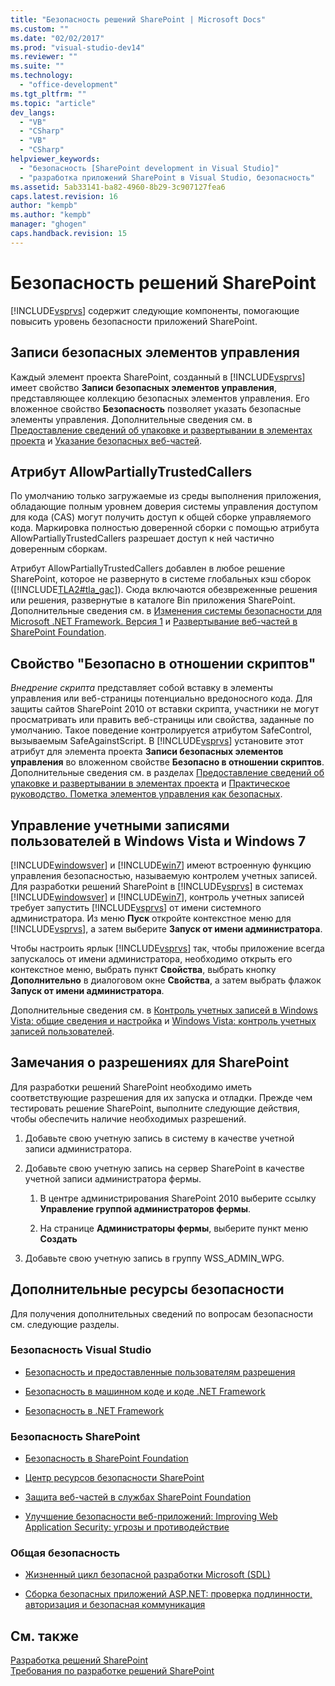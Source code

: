 ```yaml
---
title: "Безопасность решений SharePoint | Microsoft Docs"
ms.custom: ""
ms.date: "02/02/2017"
ms.prod: "visual-studio-dev14"
ms.reviewer: ""
ms.suite: ""
ms.technology: 
  - "office-development"
ms.tgt_pltfrm: ""
ms.topic: "article"
dev_langs: 
  - "VB"
  - "CSharp"
  - "VB"
  - "CSharp"
helpviewer_keywords: 
  - "безопасность [SharePoint development in Visual Studio]"
  - "разработка приложений SharePoint в Visual Studio, безопасность"
ms.assetid: 5ab33141-ba82-4960-8b29-3c907127fea6
caps.latest.revision: 16
author: "kempb"
ms.author: "kempb"
manager: "ghogen"
caps.handback.revision: 15
---
```

# Безопасность решений SharePoint
  [!INCLUDE[vsprvs](../sharepoint/includes/vsprvs-md.md)] содержит следующие компоненты, помогающие повысить уровень безопасности приложений SharePoint.  
  
## Записи безопасных элементов управления  
 Каждый элемент проекта SharePoint, созданный в [!INCLUDE[vsprvs](../sharepoint/includes/vsprvs-md.md)] имеет свойство **Записи безопасных элементов управления**, представляющее коллекцию безопасных элементов управления.  Его вложенное свойство **Безопасность** позволяет указать безопасные элементы управления.  Дополнительные сведения см. в [Предоставление сведений об упаковке и развертывании в элементах проекта](../sharepoint/providing-packaging-and-deployment-information-in-project-items.md) и [Указание безопасных веб\-частей](http://go.microsoft.com/fwlink/?LinkId=177521).  
  
## Атрибут AllowPartiallyTrustedCallers  
 По умолчанию только загружаемые из среды выполнения приложения, обладающие полным уровнем доверия системы управления доступом для кода \(CAS\) могут получить доступ к общей сборке управляемого кода.  Маркировка полностью доверенной сборки с помощью атрибута AllowPartiallyTrustedCallers разрешает доступ к ней частично доверенным сборкам.  
  
 Атрибут AllowPartiallyTrustedCallers добавлен в любое решение SharePoint, которое не развернуто в системе глобальных кэш сборок \([!INCLUDE[TLA2#tla_gac](../sharepoint/includes/tla2sharptla-gac-md.md)]\).  Сюда включаются обезвреженные решения или решения, развернутые в каталоге Bin приложения SharePoint.  Дополнительные сведения см. в [Изменения системы безопасности для Microsoft .NET Framework. Версия 1](http://go.microsoft.com/fwlink/?LinkId=177515) и [Развертывание веб\-частей в SharePoint Foundation](http://go.microsoft.com/fwlink/?LinkId=177509).  
  
## Свойство "Безопасно в отношении скриптов"  
 *Внедрение скрипта* представляет собой вставку в элементы управления или веб\-страницы потенциально вредоносного кода.  Для защиты сайтов SharePoint 2010 от вставки скрипта, участники не могут просматривать или править веб\-страницы или свойства, заданные по умолчанию.  Такое поведение контролируется атрибутом SafeControl, вызываемым SafeAgainstScript.  В [!INCLUDE[vsprvs](../sharepoint/includes/vsprvs-md.md)] установите этот атрибут для элемента проекта **Записи безопасных элементов управления** во вложенном свойстве **Безопасно в отношении скриптов**.  Дополнительные сведения см. в разделах [Предоставление сведений об упаковке и развертывании в элементах проекта](../sharepoint/providing-packaging-and-deployment-information-in-project-items.md) и [Практическое руководство. Пометка элементов управления как безопасных](../sharepoint/how-to-mark-controls-as-safe-controls.md).  
  
## Управление учетными записями пользователей в Windows Vista и Windows 7  
 [!INCLUDE[windowsver](../sharepoint/includes/windowsver-md.md)] и [!INCLUDE[win7](../sharepoint/includes/win7-md.md)] имеют встроенную функцию управления безопасностью, называемую контролем учетных записей.  Для разработки решений SharePoint в [!INCLUDE[vsprvs](../sharepoint/includes/vsprvs-md.md)] в системах [!INCLUDE[windowsver](../sharepoint/includes/windowsver-md.md)] и [!INCLUDE[win7](../sharepoint/includes/win7-md.md)], контроль учетных записей требует запустить [!INCLUDE[vsprvs](../sharepoint/includes/vsprvs-md.md)] от имени системного администратора.  Из меню **Пуск** откройте контекстное меню для [!INCLUDE[vsprvs](../sharepoint/includes/vsprvs-md.md)], а затем выберите **Запуск от имени администратора**.  
  
 Чтобы настроить ярлык [!INCLUDE[vsprvs](../sharepoint/includes/vsprvs-md.md)] так, чтобы приложение всегда запускалось от имени администратора, необходимо открыть его контекстное меню, выбрать пункт **Свойства**, выбрать кнопку **Дополнительно** в диалоговом окне **Свойства**, а затем выбрать флажок **Запуск от имени администратора**.  
  
 Дополнительные сведения см. в [Контроль учетных записей в Windows Vista: общие сведения и настройка](http://go.microsoft.com/fwlink/?LinkID=156476) и [Windows Vista: контроль учетных записей пользователей](http://go.microsoft.com/fwlink/?LinkId=177523).  
  
## Замечания о разрешениях для SharePoint  
 Для разработки решений SharePoint необходимо иметь соответствующие разрешения для их запуска и отладки.  Прежде чем тестировать решение SharePoint, выполните следующие действия, чтобы обеспечить наличие необходимых разрешений.  
  
1.  Добавьте свою учетную запись в систему в качестве учетной записи администратора.  
  
2.  Добавьте свою учетную запись на сервер SharePoint в качестве учетной записи администратора фермы.  
  
    1.  В центре администрирования SharePoint 2010 выберите ссылку **Управление группой администраторов фермы**.  
  
    2.  На странице **Администраторы фермы**, выберите пункт меню **Создать**  
  
3.  Добавьте свою учетную запись в группу WSS\_ADMIN\_WPG.  
  
## Дополнительные ресурсы безопасности  
 Для получения дополнительных сведений по вопросам безопасности см. следующие разделы.  
  
### Безопасность Visual Studio  
  
-   [Безопасность и предоставленные пользователям разрешения](http://go.microsoft.com/fwlink/?LinkId=177503)  
  
-   [Безопасность в машинном коде и коде .NET Framework](http://go.microsoft.com/fwlink/?LinkId=177504)  
  
-   [Безопасность в .NET Framework](http://go.microsoft.com/fwlink/?LinkId=177502)  
  
### Безопасность SharePoint  
  
-   [Безопасность в SharePoint Foundation](http://go.microsoft.com/fwlink/?LinkId=177501)  
  
-   [Центр ресурсов безопасности SharePoint](http://go.microsoft.com/fwlink/?LinkId=177498)  
  
-   [Защита веб\-частей в службах SharePoint Foundation](http://go.microsoft.com/fwlink/?LinkId=177511)  
  
-   [Улучшение безопасности веб\-приложений: Improving Web Application Security: угрозы и противодействие](http://go.microsoft.com/fwlink/?LinkID=140080)  
  
### Общая безопасность  
  
-   [Жизненный цикл безопасной разработки Microsoft \(SDL\)](http://go.microsoft.com/fwlink/?LinkID=147149)  
  
-   [Сборка безопасных приложений ASP.NET: проверка подлинности, авторизация и безопасная коммуникация](http://go.microsoft.com/fwlink/?LinkId=177494)  
  
## См. также  
 [Разработка решений SharePoint](../sharepoint/developing-sharepoint-solutions.md)   
 [Требования по разработке решений SharePoint](../sharepoint/requirements-for-developing-sharepoint-solutions.md)  
  
  